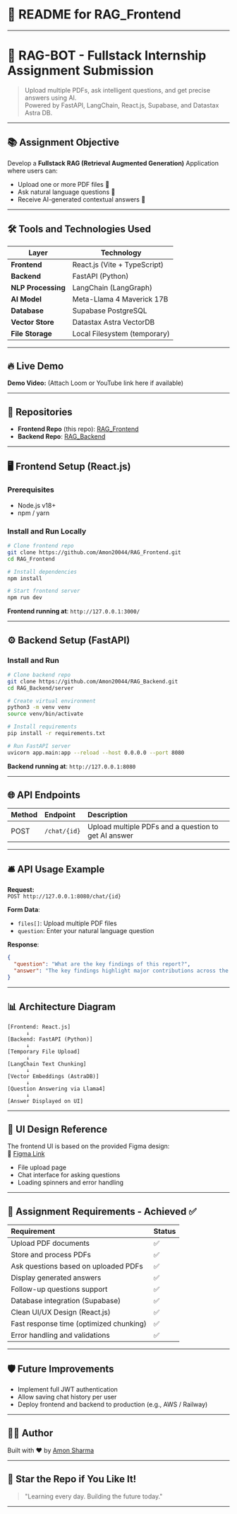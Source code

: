
# 📑 README for RAG_Frontend 
---
# 🧠 RAG-BOT - Fullstack Internship Assignment Submission

> Upload multiple PDFs, ask intelligent questions, and get precise answers using AI.  
> Powered by FastAPI, LangChain, React.js, Supabase, and Datastax Astra DB.

---

## 📚 Assignment Objective

Develop a **Fullstack RAG (Retrieval Augmented Generation)** Application where users can:
- Upload one or more PDF files 📄
- Ask natural language questions 🤔
- Receive AI-generated contextual answers 🧠

---

## 🛠️ Tools and Technologies Used

| Layer            | Technology  |
|------------------|--------------|
| **Frontend**     | React.js (Vite + TypeScript) |
| **Backend**      | FastAPI (Python) |
| **NLP Processing** | LangChain (LangGraph) |
| **AI Model**     | Meta-Llama 4 Maverick 17B |
| **Database**     | Supabase PostgreSQL |
| **Vector Store** | Datastax Astra VectorDB |
| **File Storage** | Local Filesystem (temporary) |

---

## 🔥 Live Demo

**Demo Video:** (Attach Loom or YouTube link here if available)

---

## 📂 Repositories

- **Frontend Repo** (this repo): [RAG_Frontend](https://github.com/Amon20044/RAG_Frontend)
- **Backend Repo**: [RAG_Backend](https://github.com/Amon20044/RAG_Backend)

---

## 🖥️ Frontend Setup (React.js)

### Prerequisites
- Node.js v18+
- npm / yarn

### Install and Run Locally

```bash
# Clone frontend repo
git clone https://github.com/Amon20044/RAG_Frontend.git
cd RAG_Frontend

# Install dependencies
npm install

# Start frontend server
npm run dev
```

**Frontend running at**: `http://127.0.0.1:3000/`

---

## ⚙️ Backend Setup (FastAPI)

### Install and Run

```bash
# Clone backend repo
git clone https://github.com/Amon20044/RAG_Backend.git
cd RAG_Backend/server

# Create virtual environment
python3 -m venv venv
source venv/bin/activate

# Install requirements
pip install -r requirements.txt

# Run FastAPI server
uvicorn app.main:app --reload --host 0.0.0.0 --port 8080
```

**Backend running at**: `http://127.0.0.1:8080`

---

## 🌐 API Endpoints

| Method | Endpoint | Description |
|:---|:---|:---|
| POST | `/chat/{id}` | Upload multiple PDFs and a question to get AI answer |

---

## 🛎️ API Usage Example

**Request:**  
`POST http://127.0.0.1:8080/chat/{id}`

**Form Data**:
- `files[]`: Upload multiple PDF files
- `question`: Enter your natural language question

**Response**:
```json
{
  "question": "What are the key findings of this report?",
  "answer": "The key findings highlight major contributions across the project phases. Thanks for asking!"
}
```

---

## 📊 Architecture Diagram

```plaintext
[Frontend: React.js]
      ↓
[Backend: FastAPI (Python)]
      ↓
[Temporary File Upload]
      ↓
[LangChain Text Chunking]
      ↓
[Vector Embeddings (AstraDB)]
      ↓
[Question Answering via Llama4]
      ↓
[Answer Displayed on UI]
```

---

## 🎨 UI Design Reference

The frontend UI is based on the provided Figma design:  
🔗 [Figma Link](https://www.figma.com/file/QHpASp7wGRRcjh0oxCuspL/FullStack-Engineer-Internship-Assignment?type=design&node-id=0-1&mode=design&t=geu9rfpXEecN8eFZ-0)

- File upload page
- Chat interface for asking questions
- Loading spinners and error handling

---

## 📑 Assignment Requirements - Achieved ✅

| Requirement | Status |
|:---|:---|
| Upload PDF documents | ✅ |
| Store and process PDFs | ✅ |
| Ask questions based on uploaded PDFs | ✅ |
| Display generated answers | ✅ |
| Follow-up questions support | ✅ |
| Database integration (Supabase) | ✅ |
| Clean UI/UX Design (React.js) | ✅ |
| Fast response time (optimized chunking) | ✅ |
| Error handling and validations | ✅ |

---

## 🛡 Future Improvements

- Implement full JWT authentication
- Allow saving chat history per user
- Deploy frontend and backend to production (e.g., AWS / Railway)

---

## 🧑‍💻 Author

Built with ❤️ by [Amon Sharma](https://github.com/Amon20044)

---

## 🚀 Star the Repo if You Like It!

> "Learning every day. Building the future today."

---
